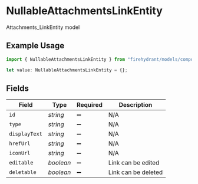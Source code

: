 # NullableAttachmentsLinkEntity

Attachments_LinkEntity model

## Example Usage

```typescript
import { NullableAttachmentsLinkEntity } from "firehydrant/models/components";

let value: NullableAttachmentsLinkEntity = {};
```

## Fields

| Field               | Type                | Required            | Description         |
| ------------------- | ------------------- | ------------------- | ------------------- |
| `id`                | *string*            | :heavy_minus_sign:  | N/A                 |
| `type`              | *string*            | :heavy_minus_sign:  | N/A                 |
| `displayText`       | *string*            | :heavy_minus_sign:  | N/A                 |
| `hrefUrl`           | *string*            | :heavy_minus_sign:  | N/A                 |
| `iconUrl`           | *string*            | :heavy_minus_sign:  | N/A                 |
| `editable`          | *boolean*           | :heavy_minus_sign:  | Link can be edited  |
| `deletable`         | *boolean*           | :heavy_minus_sign:  | Link can be deleted |